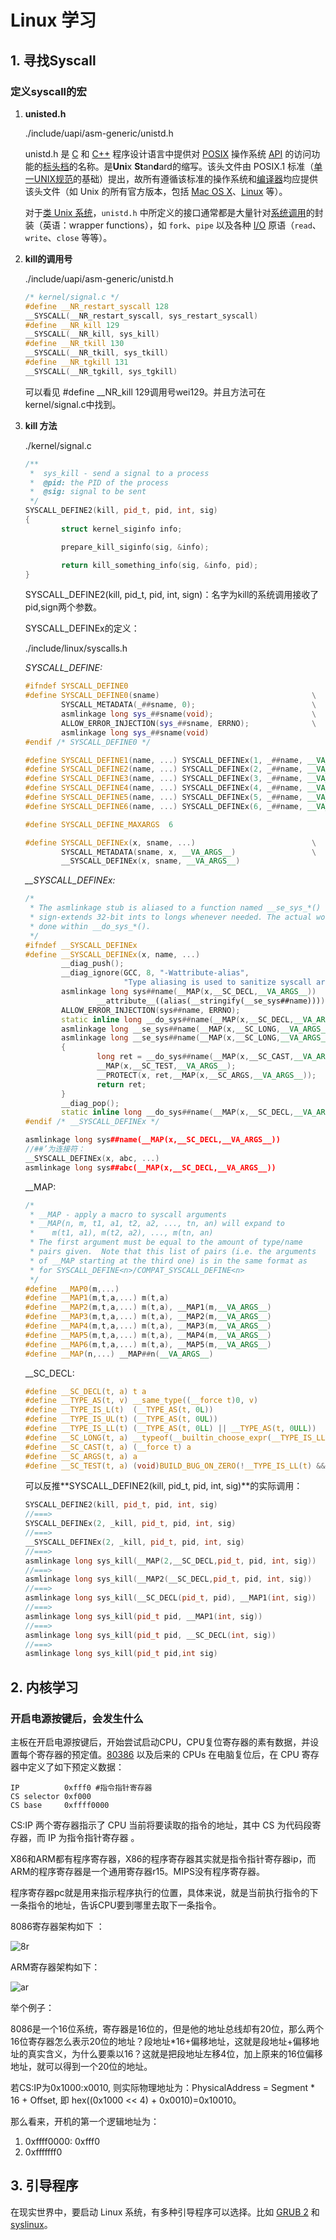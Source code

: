 # Linux 学习

## 1. 寻找Syscall 

### 定义syscall的宏

1. **unisted.h**

   ./include/uapi/asm-generic/unistd.h

   unistd.h 是 [C](https://zh.wikipedia.org/wiki/C语言) 和 [C++](https://zh.wikipedia.org/wiki/C%2B%2B) 程序设计语言中提供对 [POSIX](https://zh.wikipedia.org/wiki/POSIX) 操作系统 [API](https://zh.wikipedia.org/wiki/API) 的访问功能的[标头档](https://zh.wikipedia.org/wiki/標頭檔)的名称。是**Uni**x **St**an**d**ard的缩写。该头文件由 POSIX.1 标准（[单一UNIX规范](https://zh.wikipedia.org/wiki/单一UNIX规范)的基础）提出，故所有遵循该标准的操作系统和[编译器](https://zh.wikipedia.org/wiki/编译器)均应提供该头文件（如 Unix 的所有官方版本，包括 [Mac OS X](https://zh.wikipedia.org/wiki/Mac_OS_X)、[Linux](https://zh.wikipedia.org/wiki/Linux) 等）。

   对于[类 Unix 系统](https://zh.wikipedia.org/wiki/类Unix系统)，`unistd.h` 中所定义的接口通常都是大量针对[系统调用](https://zh.wikipedia.org/wiki/系统调用)的封装（英语：wrapper functions），如 `fork`、`pipe` 以及各种 [I/O](https://zh.wikipedia.org/wiki/I/O) 原语（`read`、`write`、`close` 等等）。

2. **kill的调用号**

   ./include/uapi/asm-generic/unistd.h 

   ```c++
   /* kernel/signal.c */
   #define __NR_restart_syscall 128
   __SYSCALL(__NR_restart_syscall, sys_restart_syscall)
   #define __NR_kill 129
   __SYSCALL(__NR_kill, sys_kill)
   #define __NR_tkill 130
   __SYSCALL(__NR_tkill, sys_tkill)
   #define __NR_tgkill 131
   __SYSCALL(__NR_tgkill, sys_tgkill)
   ```

   可以看见 #define __NR_kill 129调用号wei129。并且方法可在 kernel/signal.c中找到。

3. **kill 方法**

   ./kernel/signal.c

   ```c++
   /**
    *  sys_kill - send a signal to a process
    *  @pid: the PID of the process
    *  @sig: signal to be sent
    */
   SYSCALL_DEFINE2(kill, pid_t, pid, int, sig)
   {
           struct kernel_siginfo info;
   
           prepare_kill_siginfo(sig, &info);
   
           return kill_something_info(sig, &info, pid);
   }
   ```

   SYSCALL_DEFINE2(kill, pid_t, pid, int, sign)：名字为kill的系统调用接收了pid,sign两个参数。

   SYSCALL_DEFINEx的定义：

   

   ./include/linux/syscalls.h

   *SYSCALL_DEFINE:*

   ```C++
   #ifndef SYSCALL_DEFINE0
   #define SYSCALL_DEFINE0(sname)                                  \
           SYSCALL_METADATA(_##sname, 0);                          \
           asmlinkage long sys_##sname(void);                      \
           ALLOW_ERROR_INJECTION(sys_##sname, ERRNO);              \
           asmlinkage long sys_##sname(void)
   #endif /* SYSCALL_DEFINE0 */
   
   #define SYSCALL_DEFINE1(name, ...) SYSCALL_DEFINEx(1, _##name, __VA_ARGS__)
   #define SYSCALL_DEFINE2(name, ...) SYSCALL_DEFINEx(2, _##name, __VA_ARGS__)
   #define SYSCALL_DEFINE3(name, ...) SYSCALL_DEFINEx(3, _##name, __VA_ARGS__)
   #define SYSCALL_DEFINE4(name, ...) SYSCALL_DEFINEx(4, _##name, __VA_ARGS__)
   #define SYSCALL_DEFINE5(name, ...) SYSCALL_DEFINEx(5, _##name, __VA_ARGS__)
   #define SYSCALL_DEFINE6(name, ...) SYSCALL_DEFINEx(6, _##name, __VA_ARGS__)
   
   #define SYSCALL_DEFINE_MAXARGS  6
   
   #define SYSCALL_DEFINEx(x, sname, ...)                          \
           SYSCALL_METADATA(sname, x, __VA_ARGS__)                 \
           __SYSCALL_DEFINEx(x, sname, __VA_ARGS__)
   ```

   

   *__SYSCALL_DEFINEx:*

   ```c++
   /*
    * The asmlinkage stub is aliased to a function named __se_sys_*() which
    * sign-extends 32-bit ints to longs whenever needed. The actual work is
    * done within __do_sys_*().
    */
   #ifndef __SYSCALL_DEFINEx
   #define __SYSCALL_DEFINEx(x, name, ...)                                 \
           __diag_push();                                                  \
           __diag_ignore(GCC, 8, "-Wattribute-alias",                      \
                         "Type aliasing is used to sanitize syscall arguments");\
           asmlinkage long sys##name(__MAP(x,__SC_DECL,__VA_ARGS__))       \
                   __attribute__((alias(__stringify(__se_sys##name))));    \
           ALLOW_ERROR_INJECTION(sys##name, ERRNO);                        \
           static inline long __do_sys##name(__MAP(x,__SC_DECL,__VA_ARGS__));\
           asmlinkage long __se_sys##name(__MAP(x,__SC_LONG,__VA_ARGS__)); \
           asmlinkage long __se_sys##name(__MAP(x,__SC_LONG,__VA_ARGS__))  \
           {                                                               \
                   long ret = __do_sys##name(__MAP(x,__SC_CAST,__VA_ARGS__));\
                   __MAP(x,__SC_TEST,__VA_ARGS__);                         \
                   __PROTECT(x, ret,__MAP(x,__SC_ARGS,__VA_ARGS__));       \
                   return ret;                                             \
           }                                                               \
           __diag_pop();                                                   \
           static inline long __do_sys##name(__MAP(x,__SC_DECL,__VA_ARGS__))
   #endif /* __SYSCALL_DEFINEx */
   ```

   ```c++
   asmlinkage long sys##name(__MAP(x,__SC_DECL,__VA_ARGS__)) 
   //##’为连接符：
   __SYSCALL_DEFINEx(x, abc, ...)
   asmlinkage long sys##abc(__MAP(x,__SC_DECL,__VA_ARGS__))   
   ```

   

   __MAP:

   ```c++
   /*
    * __MAP - apply a macro to syscall arguments
    * __MAP(n, m, t1, a1, t2, a2, ..., tn, an) will expand to
    *    m(t1, a1), m(t2, a2), ..., m(tn, an)
    * The first argument must be equal to the amount of type/name
    * pairs given.  Note that this list of pairs (i.e. the arguments
    * of __MAP starting at the third one) is in the same format as
    * for SYSCALL_DEFINE<n>/COMPAT_SYSCALL_DEFINE<n>
    */
   #define __MAP0(m,...)
   #define __MAP1(m,t,a,...) m(t,a)
   #define __MAP2(m,t,a,...) m(t,a), __MAP1(m,__VA_ARGS__)
   #define __MAP3(m,t,a,...) m(t,a), __MAP2(m,__VA_ARGS__)
   #define __MAP4(m,t,a,...) m(t,a), __MAP3(m,__VA_ARGS__)
   #define __MAP5(m,t,a,...) m(t,a), __MAP4(m,__VA_ARGS__)
   #define __MAP6(m,t,a,...) m(t,a), __MAP5(m,__VA_ARGS__)
   #define __MAP(n,...) __MAP##n(__VA_ARGS__)
   ```

   __SC_DECL:

   ```c
   #define __SC_DECL(t, a) t a
   #define __TYPE_AS(t, v) __same_type((__force t)0, v)
   #define __TYPE_IS_L(t)  (__TYPE_AS(t, 0L))
   #define __TYPE_IS_UL(t) (__TYPE_AS(t, 0UL))
   #define __TYPE_IS_LL(t) (__TYPE_AS(t, 0LL) || __TYPE_AS(t, 0ULL))
   #define __SC_LONG(t, a) __typeof(__builtin_choose_expr(__TYPE_IS_LL(t), 0LL, 0L)) a
   #define __SC_CAST(t, a) (__force t) a
   #define __SC_ARGS(t, a) a
   #define __SC_TEST(t, a) (void)BUILD_BUG_ON_ZERO(!__TYPE_IS_LL(t) && sizeof(t) > sizeof(long))
   ```

   

   可以反推**SYSCALL_DEFINE2(kill, pid_t, pid, int, sig)**的实际调用：

   ```c++
   SYSCALL_DEFINE2(kill, pid_t, pid, int, sig)
   //===>
   SYSCALL_DEFINEx(2, _kill, pid_t, pid, int, sig)
   //===>
   __SYSCALL_DEFINEx(2, _kill, pid_t, pid, int, sig)
   //===>
   asmlinkage long sys_kill(__MAP(2,__SC_DECL,pid_t, pid, int, sig))
   //===>
   asmlinkage long sys_kill(__MAP2(__SC_DECL,pid_t, pid, int, sig))
   //===>
   asmlinkage long sys_kill(__SC_DECL(pid_t, pid), __MAP1(int, sig))
   //===>
   asmlinkage long sys_kill(pid_t pid, __MAP1(int, sig))  
   //===>
   asmlinkage long sys_kill(pid_t pid, __SC_DECL(int, sig))  
   //===>
   asmlinkage long sys_kill(pid_t pid,int sig)
   ```

## 2. 内核学习

### 开启电源按键后，会发生什么

主板在开启电源按键后，开始尝试启动CPU，CPU复位寄存器的素有数据，并设置每个寄存器的预定值。[80386](https://en.wikipedia.org/wiki/Intel_80386) 以及后来的 CPUs 在电脑复位后，在 CPU 寄存器中定义了如下预定义数据：

```
IP          0xfff0 #指令指针寄存器 
CS selector 0xf000
CS base     0xffff0000
```

CS:IP 两个寄存器指示了 CPU 当前将要读取的指令的地址，其中  CS  为代码段寄存器，而   IP  为指令指针寄存器 。

X86和ARM都有程序寄存器，X86的程序寄存器其实就是指令指针寄存器ip，而ARM的程序寄存器是一个通用寄存器r15。MIPS没有程序寄存器。

程序寄存器pc就是用来指示程序执行的位置，具体来说，就是当前执行指令的下一条指令的地址，告诉CPU要到哪里去取下一条指令。

8086寄存器架构如下 ：

![8r](/img/linux/8086.PNG)

ARM寄存器架构如下：

![ar](/img/linux/arm.PNG)

举个例子：

8086是一个16位系统，寄存器是16位的，但是他的地址总线却有20位，那么两个16位寄存器怎么表示20位的地址？段地址*16+偏移地址，这就是段地址+偏移地址的真实含义，为什么要乘以16？这就是把段地址左移4位，加上原来的16位偏移地址，就可以得到一个20位的地址。

若CS:IP为0x1000:x0010, 则实际物理地址为：PhysicalAddress = Segment * 16 + Offset, 即 hex((0x1000 << 4) + 0x0010)=0x10010。

那么看来，开机的第一个逻辑地址为：

1. 0xffff0000: 0xfff0
2. 0xfffffff0

## 3. 引导程序

在现实世界中，要启动 Linux 系统，有多种引导程序可以选择。比如 [GRUB 2](https://www.gnu.org/software/grub/) 和 [syslinux](http://www.syslinux.org/wiki/index.php/The_Syslinux_Project)。